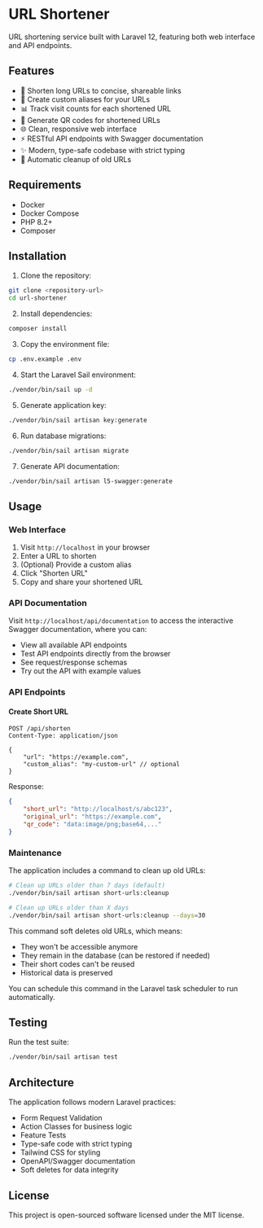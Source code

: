 # URL Shortener

URL shortening service built with Laravel 12, featuring both web interface and API endpoints.

## Features

- 🔗 Shorten long URLs to concise, shareable links
- 🎯 Create custom aliases for your URLs
- 📊 Track visit counts for each shortened URL
- 🎨 Generate QR codes for shortened URLs
- 🌐 Clean, responsive web interface
- ⚡ RESTful API endpoints with Swagger documentation
- ✨ Modern, type-safe codebase with strict typing
- 🧹 Automatic cleanup of old URLs

## Requirements

- Docker
- Docker Compose
- PHP 8.2+
- Composer

## Installation

1. Clone the repository:
```bash
git clone <repository-url>
cd url-shortener
```

2. Install dependencies:
```bash
composer install
```

3. Copy the environment file:
```bash
cp .env.example .env
```

4. Start the Laravel Sail environment:
```bash
./vendor/bin/sail up -d
```

5. Generate application key:
```bash
./vendor/bin/sail artisan key:generate
```

6. Run database migrations:
```bash
./vendor/bin/sail artisan migrate
```

7. Generate API documentation:
```bash
./vendor/bin/sail artisan l5-swagger:generate
```

## Usage

### Web Interface

1. Visit `http://localhost` in your browser
2. Enter a URL to shorten
3. (Optional) Provide a custom alias
4. Click "Shorten URL"
5. Copy and share your shortened URL

### API Documentation

Visit `http://localhost/api/documentation` to access the interactive Swagger documentation, where you can:
- View all available API endpoints
- Test API endpoints directly from the browser
- See request/response schemas
- Try out the API with example values

### API Endpoints

#### Create Short URL
```http
POST /api/shorten
Content-Type: application/json

{
    "url": "https://example.com",
    "custom_alias": "my-custom-url" // optional
}
```

Response:
```json
{
    "short_url": "http://localhost/s/abc123",
    "original_url": "https://example.com",
    "qr_code": "data:image/png;base64,..." 
}
```

### Maintenance

The application includes a command to clean up old URLs:

```bash
# Clean up URLs older than 7 days (default)
./vendor/bin/sail artisan short-urls:cleanup

# Clean up URLs older than X days
./vendor/bin/sail artisan short-urls:cleanup --days=30
```

This command soft deletes old URLs, which means:
- They won't be accessible anymore
- They remain in the database (can be restored if needed)
- Their short codes can't be reused
- Historical data is preserved

You can schedule this command in the Laravel task scheduler to run automatically.

## Testing

Run the test suite:
```bash
./vendor/bin/sail artisan test
```

## Architecture

The application follows modern Laravel practices:
- Form Request Validation
- Action Classes for business logic
- Feature Tests
- Type-safe code with strict typing
- Tailwind CSS for styling
- OpenAPI/Swagger documentation
- Soft deletes for data integrity

## License

This project is open-sourced software licensed under the MIT license.
